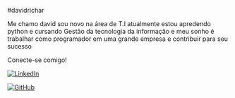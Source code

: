 #davidrichar

Me chamo david sou novo na área de T.I atualmente estou apredendo python e cursando Gestâo da tecnologia da informação e meu sonho  é trabalhar como programador em uma grande empresa e contribuir para seu sucesso

Conecte-se comigo!

[![LinkedIn](https://img.shields.io/badge/LinkedIn-0077B5?style=for-the-badge&logo=linkedin&logoColor=white)](https://www.linkedin.com/in/david-richard-208254205//)


[![GitHub](https://img.shields.io/badge/GitHub-100000?style=for-the-badge&logo=github&logoColor=white)](https://github.com/davidrichar)


